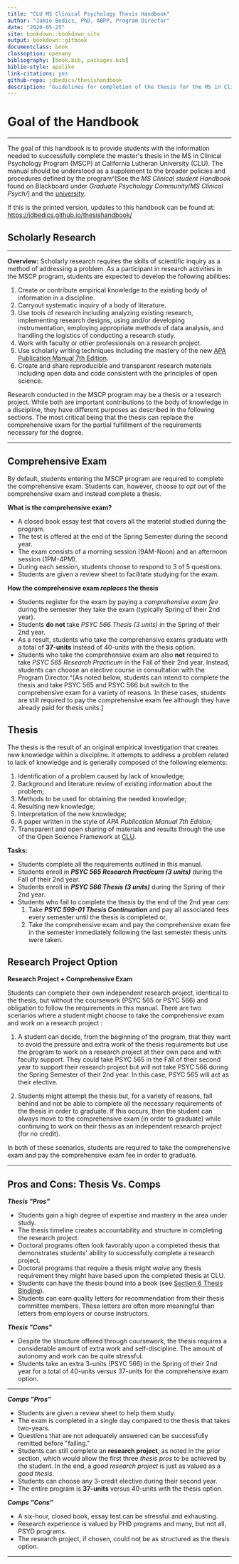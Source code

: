 ```yaml
--- 
title: "CLU MS Clinical Psychology Thesis Handbook"
author: "Jamie Bedics, PhD, ABPP, Program Director"
date: "2020-05-25"
site: bookdown::bookdown_site
output: bookdown::gitbook
documentclass: book
classoption: openany
bibliography: [book.bib, packages.bib]
biblio-style: apalike
link-citations: yes
github-repo: jdbedics/thesishandbook
description: "Guidelines for completion of the thesis for the MS in Clinical Psychology Program at CLU."
---
```


# Goal of the Handbook

___

The goal of this handbook is to provide students with the information needed to successfully complete the master's thesis in the MS in Clinical Psychology Program (MSCP) at California Lutheran University (CLU). The manual should be understood as a supplement to the broader policies and procedures defined by the program^[See the _MS Clinical student Handbook_ found on Blackboard under _Graduate Psychology Community/MS Clinical Psych/_] and the [university](https://www.callutheran.edu/students/student-conduct/student-handbook.html). 

If this is the printed version, updates to this handbook can be found at: https://jdbedics.github.io/thesishandbook/


## Scholarly Research

___

**Overview:** Scholarly research requires the skills of scientific inquiry as a method of addressing a problem. As a participant in research activities in the MSCP program, students are expected to develop the following abilities:

  1. Create or contribute empirical knowledge to the existing body of information in a discipline.
  2. Carryout systematic inquiry of a body of literature.
  3. Use tools of research including analyzing existing research, implementing research designs, using and/or developing instrumentation, employing appropriate methods of data analysis, and handling the logistics of conducting a research study.
  4. Work with faculty or other professionals on a research project.
  5. Use scholarly writing techniques including the mastery of the new [APA Publication Manual 7th Edition](https://apastyle.apa.org/products/publication-manual-7th-edition/).
  6. Create and share reproducible and transparent research materials including open data and code consistent with the principles of open science. 

Research conducted in the MSCP program may be a thesis or a research project. While both are important contributions to the body of knowledge in a discipline, they have different purposes as described in the following sections.  The most critical being that the thesis can replace the comprehensive exam for the partial fulfillment of the requirements necessary for the degree.


___

## Comprehensive Exam


By default, students entering the MSCP program are required to complete the comprehensive exam.  Students can, however, choose to _opt out_ of the comprehensive exam and instead complete a thesis.

**What is the comprehensive exam?**

  * A closed book essay test that covers all the material studied during the program.  
  * The test is offered at the end of the Spring Semester during the second year. 
  * The exam consists of a morning session (9AM-Noon) and an afternoon session (1PM-4PM).
  * During each session, students choose to respond to 3 of 5 questions.
  * Students are given a review sheet to facilitate studying for the exam. 
  
  
**How the comprehensive exam *replaces* the thesis**
    
  * Students register for the exam by paying a *comprehensive exam fee* during the semester they take the exam (typically Spring of their 2nd year).
  * Students **do not** take *PSYC 566 Thesis (3 units)* in the Spring of their 2nd year.  
  * As a result, students who take the comprehensive exams graduate with a total of **37-units** 
    instead of 40-units with the thesis option.
  * Students who take the comprehensive exam are also **not** required to take *PSYC 565 Research Practicum* in the Fall of their 2nd year.  Instead, students can choose an elective course in consultation with the Program Director.^[As noted below, students can intend to complete the thesis and take PSYC 565 and PSYC 566 but switch to the comprehensive exam for a variety of reasons.  In these cases, students are still required to pay the comprehensive exam fee although they have already paid for thesis units.] 




## Thesis

The thesis is the result of an original empirical investigation that creates new knowledge within a discipline. It attempts to address a problem related to lack of knowledge and is generally composed of the following elements:

  1. Identification of a problem caused by lack of knowledge;
  2. Background and literature review of existing information about the problem; 
  3. Methods to be used for obtaining the needed knowledge;
  4. Resulting new knowledge;
  5. Interpretation of the new knowledge;
  6. A paper written in the style of _APA Publication Manual 7th Edition_;
  6. Transparent and open sharing of materials and results through the use of the Open Science Framework at [CLU](https://accounts.osf.io/login?campaign=institution&service=https%3A%2F%2Fosf.io%2Flogin%2F%3Fnext%3Dhttps%253A%252F%252Fosf.io%252F).

**Tasks:**

  * Students complete all the requirements outlined in this manual.
  * Students enroll in ***PSYC 565 Research Practicum (3 units)*** during the Fall of their 2nd year.
  * Students enroll in ***PSYC 566 Thesis (3 units)*** during the Spring of their 2nd year.
  * Students who fail to complete the thesis by the end of the 2nd year can:
    1. Take ***PSYC 599-01 Thesis Continuation*** and pay all associated fees every semester until the thesis is completed or,
    2. Take the comprehensive exam and pay the comprehensive exam fee in the semester immediately following the last semester thesis units were taken. 



## Research Project Option

**Research Project + Comprehensive Exam** 

Students can complete their own independent research project, identical to the thesis, but without the coursework (PSYC 565 or PSYC 566) and obligation to follow the requirements in this manual.  There are two scenarios where a student might choose to take the comprehensive exam and work on a research project :

  1. A student can decide, from the beginning of the program, that they want to avoid the pressure and extra work of the thesis requirements but use the program to work on a research project at their own pace and with faculty support.  They could take PSYC 565 in the Fall of their second year to support their research project but will not take PSYC 566 during the Spring Semester of their 2nd year.  In this case, PSYC 565 will act as their elective. 
  
  2. Students might attempt the thesis but, for a variety of reasons, fall behind and not be able to complete all the necessary requirements of the thesis in order to graduate. If this occurs, then the student can always move to the comprehensive exam (in order to graduate) while continuing to work on their thesis as an independent research project (for no credit).  
    
In both of these scenarios, students are required to take the comprehensive exam and pay the comprehensive exam fee in order to graduate.  

___

## Pros and Cons: Thesis Vs. Comps

***Thesis "Pros"***
  
  * Students gain a high degree of expertise and mastery in the area under study.
  * The thesis timeline creates accountability and structure in completing the research project.
  * Doctoral programs often look favorably upon a completed thesis that demonstrates students' ability to successfully complete a research project.
  * Doctoral programs that require a thesis might *waive* any thesis requirement they might have based upon the completed thesis at CLU.
  * Students can have the thesis bound into a book (see [Section 6 Thesis Binding](#binding)).
  * Students can earn quality letters for recommendation from their thesis committee members. These letters are often more meaningful than letters from employers or course instructors. 

***Thesis "Cons"***
  
  * Despite the structure offered through coursework, the thesis requires a considerable amount of extra work and self-discipline. The amount of autonomy and work can be quite stressful.
  * Students take an extra 3-units (PSYC 566) in the Spring of their 2nd year for a total of 40-units versus 37-units for the comprehensive exam option. 

___

  
***Comps "Pros"***
  
  * Students are given a review sheet to help them study.
  * The exam is completed in a single day compared to the thesis that takes two-years.
  * Questions that are not adequately answered can be successfully remitted before "failing."
  * Students can still complete an **research project**, as noted in the prior section, which would allow the first three *thesis pros* to be achieved by the student.  In the end, a _good research project_ is just as valued as a _good thesis_. 
  * Students can choose any 3-credit elective during their second year.
  * The entire program is **37-units** versus 40-units with the thesis option.
  
***Comps "Cons"***
 
  * A six-hour, closed book, essay test can be stressful and exhausting.
  * Research experience is valued by PHD programs and many, but not all, PSYD programs.
  * The research project, if chosen, could not be as structured as the thesis option.
  
___

